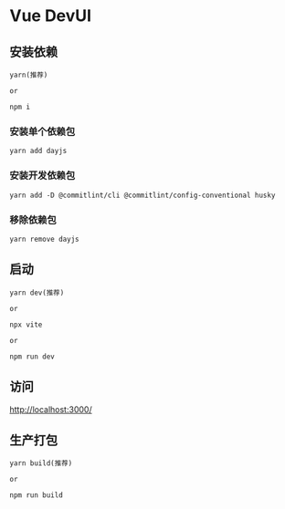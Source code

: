 # Vue DevUI

## 安装依赖

```
yarn(推荐)

or

npm i
```

### 安装单个依赖包

```
yarn add dayjs
```

### 安装开发依赖包

```
yarn add -D @commitlint/cli @commitlint/config-conventional husky
```

### 移除依赖包

```
yarn remove dayjs
```

## 启动

```
yarn dev(推荐)

or

npx vite

or

npm run dev
```

## 访问

[http://localhost:3000/](http://localhost:3000/)

## 生产打包

```
yarn build(推荐)

or

npm run build
```
